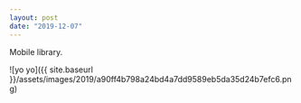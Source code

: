 ```yaml
---
layout: post
date: "2019-12-07"
---
```


Mobile library.

![yo yo]({{ site.baseurl }}/assets/images/2019/a90ff4b798a24bd4a7dd9589eb5da35d24b7efc6.png)
